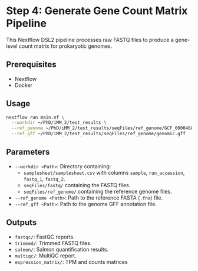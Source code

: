 # Step 4: Generate Gene Count Matrix Pipeline

This Nextflow DSL2 pipeline processes raw FASTQ files to produce a gene-level count matrix for prokaryotic genomes.

## Prerequisites

- Nextflow
- Docker

## Usage

```bash
nextflow run main.nf \
  --workdir ~/PhD/iMM_2/test_results \
  --ref_genome ~/PhD/iMM_2/test_results/seqFiles/ref_genome/GCF_000046845.1_ASM4684v1_genomic.fna \
  --ref_gff ~/PhD/iMM_2/test_results/seqFiles/ref_genome/genomic.gff
```

## Parameters

- `--workdir <Path>`: Directory containing:
  - `samplesheet/samplesheet.csv` with columns `sample`, `run_accession`, `fastq_1`, `fastq_2`.
  - `seqFiles/fastq/` containing the FASTQ files.
  - `seqFiles/ref_genome/` containing the reference genome files.
- `--ref_genome <Path>`: Path to the reference FASTA (`.fna`) file.
- `--ref_gff <Path>`: Path to the genome GFF annotation file.

## Outputs

- `fastqc/`: FastQC reports.
- `trimmed/`: Trimmed FASTQ files.
- `salmon/`: Salmon quantification results.
- `multiqc/`: MultiQC report.
- `expression_matrix/`: TPM and counts matrices